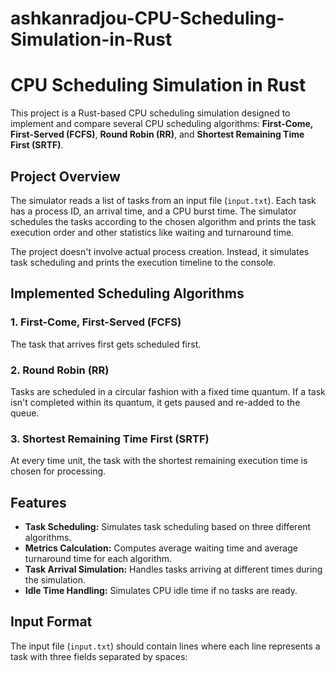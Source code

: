 # ashkanradjou-CPU-Scheduling-Simulation-in-Rust

# CPU Scheduling Simulation in Rust

This project is a Rust-based CPU scheduling simulation designed to implement and compare several CPU scheduling algorithms: **First-Come, First-Served (FCFS)**, **Round Robin (RR)**, and **Shortest Remaining Time First (SRTF)**.

## Project Overview

The simulator reads a list of tasks from an input file (`input.txt`). Each task has a process ID, an arrival time, and a CPU burst time. The simulator schedules the tasks according to the chosen algorithm and prints the task execution order and other statistics like waiting and turnaround time.

The project doesn't involve actual process creation. Instead, it simulates task scheduling and prints the execution timeline to the console.

## Implemented Scheduling Algorithms

### 1. **First-Come, First-Served (FCFS)**
The task that arrives first gets scheduled first.

### 2. **Round Robin (RR)**
Tasks are scheduled in a circular fashion with a fixed time quantum. If a task isn't completed within its quantum, it gets paused and re-added to the queue.

### 3. **Shortest Remaining Time First (SRTF)**
At every time unit, the task with the shortest remaining execution time is chosen for processing.

## Features
- **Task Scheduling:** Simulates task scheduling based on three different algorithms.
- **Metrics Calculation:** Computes average waiting time and average turnaround time for each algorithm.
- **Task Arrival Simulation:** Handles tasks arriving at different times during the simulation.
- **Idle Time Handling:** Simulates CPU idle time if no tasks are ready.

## Input Format

The input file (`input.txt`) should contain lines where each line represents a task with three fields separated by spaces:


